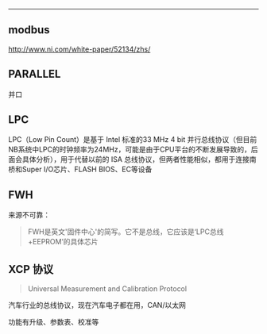 ---



## modbus
http://www.ni.com/white-paper/52134/zhs/



## PARALLEL

并口



## LPC

LPC（Low Pin Count）是基于 Intel 标准的33 MHz 4 bit 并行总线协议（但目前NB系统中LPC的时钟频率为24MHz，可能是由于CPU平台的不断发展导致的，后面会具体分析），用于代替以前的 ISA 总线协议，但两者性能相似，都用于连接南桥和Super I/O芯片、FLASH BIOS、EC等设备



## FWH

来源不可靠：

> FWH是英文'固件中心'的简写。它不是总线，它应该是‘LPC总线+EEPROM’的具体芯片



## XCP 协议

> Universal Measurement and Calibration Protocol

汽车行业的总线协议，现在汽车电子都在用，CAN/以太网

功能有升级、参数表、校准等

